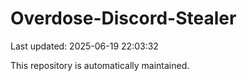# Overdose-Discord-Stealer

Last updated: 2025-06-19 22:03:32

This repository is automatically maintained.
